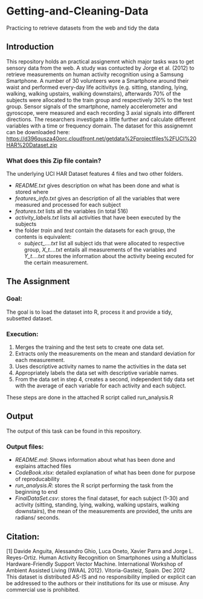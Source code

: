 # Getting-and-Cleaning-Data
Practicing to retrieve datasets from the web and tidy the data

## Introduction
This repository holds an practical assignemnt which major tasks was to get sensory data from the web. A study was contucted by Jorge et al. (2012) to retrieve measurements on human activity recognition using a Samsung Smartphone. A number of 30 volunteers wore a Smartphone around their waist and performed every-day life acitivitys (e.g. sitting, standing, lying, walking, walking upstairs, walking downstairs), afterwards 70% of the subjects were allocated to the train group and respectively 30% to the test group. Sensor signals of the smartphone, namely accelerometer and gyroscope, were measured and each recording 3 axial signals into different directions. The researchers investigate a little further and calculate different variables with a time or frequency domain. The dataset for this assignemnt can be downloaded here:  https://d396qusza40orc.cloudfront.net/getdata%2Fprojectfiles%2FUCI%20HAR%20Dataset.zip  

### What does this Zip file contain? 
The underlying UCI HAR Dataset features 4 files and two other folders. 
* *README.txt* gives description on what has been done and what is stored where 
* *features_info.txt* gives an description of all the variables that were measured and processed for each subject
* *features.txt* lists all the variables (in total 516)
* *activity_labels.txt* lists all activities that have been executed by the subjects 
* the folder *train* and *test* contain the datasets for each group, the contents is equivalent:
  * *subject_....txt* list all subject ids that were allocated to respective group, *X_t....txt* entails all measurements of the variables and *Y_t....txt* stores the information about the activity beeing excuted for the certain measurement.

## The Assignment
### Goal:
The goal is to load the dataset into R, process it and provide a tidy, subsetted dataset.

### Execution:
1. Merges the training and the test sets to create one data set.
2. Extracts only the measurements on the mean and standard deviation for each measurement. 
3. Uses descriptive activity names to name the activities in the data set
4. Appropriately labels the data set with descriptive variable names. 
5. From the data set in step 4, creates a second, independent tidy data set with the average of each variable for each activity and each subject.

These steps are done in the attached R script called run_analysis.R

## Output 
The output of this task can be found in this repository.

### Output files:
* *README.md*: Shows information about what has been done and explains attached files
* *CodeBook.xlsx*: detailed explanation of what has been done for purpose of reproducability
* *run_analysis.R*: stores the R script performing the task from the beginning to end
* *FinalDataSet.csv*: stores the final dataset, for each subject (1-30) and activity (sitting, standing, lying, walking, walking upstairs, walking downstairs), the mean of the measurements are provided, the units are radians/ seconds. 

## Citation:
[1] Davide Anguita, Alessandro Ghio, Luca Oneto, Xavier Parra and Jorge L. Reyes-Ortiz. Human Activity Recognition on Smartphones using a Multiclass Hardware-Friendly Support Vector Machine. International Workshop of Ambient Assisted Living (IWAAL 2012). Vitoria-Gasteiz, Spain. Dec 2012
This dataset is distributed AS-IS and no responsibility implied or explicit can be addressed to the authors or their institutions for its use or misuse. Any commercial use is prohibited.
